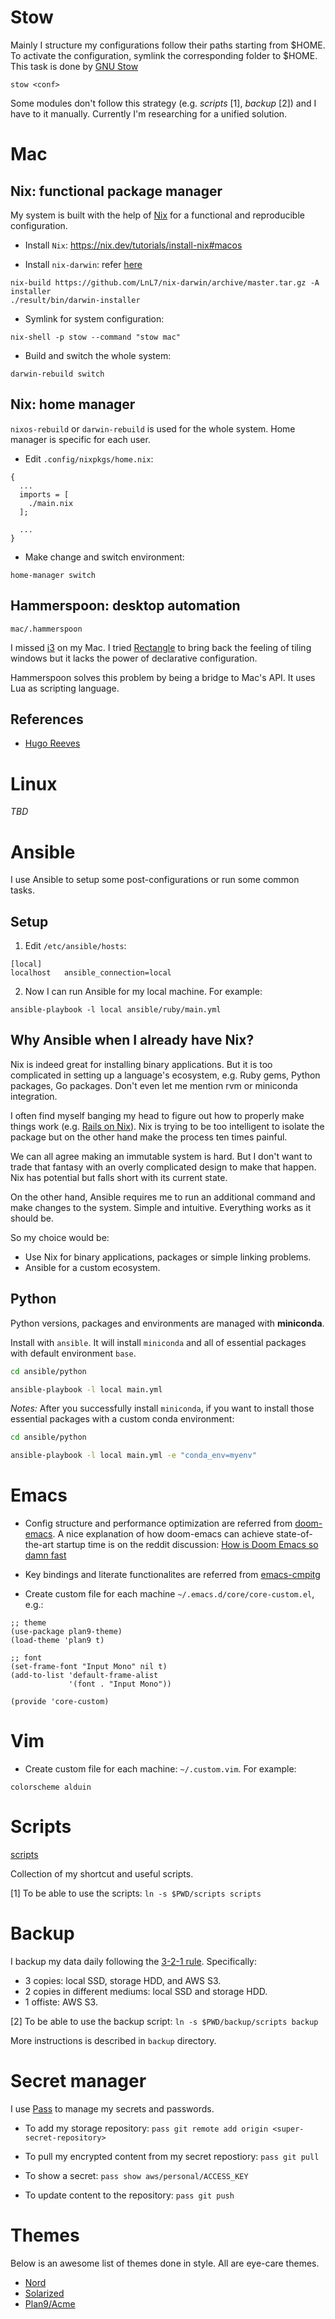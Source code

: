 # Stow

Mainly I structure my configurations follow their paths starting from
$HOME. To activate the configuration, symlink the corresponding folder
to $HOME. This task is done by [GNU Stow](https://www.gnu.org/software/stow/manual/stow.html)

```
stow <conf>
```

Some modules don't follow this strategy (e.g. *scripts* [1], *backup* [2]) and I have to it manually. Currently I'm researching for a unified solution.

# Mac

## Nix: functional package manager

My system is built with the help of [Nix](https://nixos.org/) for a functional and
reproducible configuration.

+ Install `Nix`: https://nix.dev/tutorials/install-nix#macos

+ Install `nix-darwin`: refer [here](https://daiderd.com/nix-darwin/)

```
nix-build https://github.com/LnL7/nix-darwin/archive/master.tar.gz -A installer
./result/bin/darwin-installer
```

+ Symlink for system configuration:

```
nix-shell -p stow --command "stow mac"
```

+ Build and switch the whole system:

```
darwin-rebuild switch
```

## Nix: home manager

`nixos-rebuild` or `darwin-rebuild` is used for the whole system.
Home manager is specific for each user.

+ Edit `.config/nixpkgs/home.nix`:

```
{
  ...
  imports = [
    ./main.nix
  ];

  ...
}
```

+ Make change and switch environment:

```
home-manager switch
```

## Hammerspoon: desktop automation

`mac/.hammerspoon`

I missed [i3](https://i3wm.org/) on my Mac. I tried [Rectangle](https://rectangleapp.com/) to bring
back the feeling of tiling windows but it lacks the power of declarative configuration.

Hammerspoon solves this problem by being a bridge to Mac's API. It uses Lua as scripting language.

## References

+ [Hugo Reeves](https://hugoreeves.com/posts/2019/nix-home/)

# Linux

*TBD*

# Ansible

I use Ansible to setup some post-configurations or run some common tasks.

## Setup

1. Edit `/etc/ansible/hosts`:

```
[local]
localhost   ansible_connection=local
```

2. Now I can run Ansible for my local machine. For example:

```
ansible-playbook -l local ansible/ruby/main.yml
```

## Why Ansible when I already have Nix?

Nix is indeed great for installing binary applications. But it is too complicated in setting up a language's ecosystem, e.g. Ruby gems, Python packages, Go packages. Don't even let me mention rvm or miniconda integration.

I often find myself banging my head to figure out how to properly make things work (e.g. [Rails on Nix](https://actually.fyi/posts/rails-on-nix/)). Nix is trying to be too intelligent to isolate the package but on the other hand make the process ten times painful.

We can all agree making an immutable system is hard. But I don't want to trade that fantasy with an overly complicated design to make that happen. Nix has potential but falls short with its current state.

On the other hand, Ansible requires me to run an additional command and make changes to the system. Simple and intuitive. Everything works as it should be.

So my choice would be:

+ Use Nix for binary applications, packages or simple linking problems.
+ Ansible for a custom ecosystem.

## Python

Python versions, packages and environments are managed with **miniconda**.

Install with `ansible`. It will install `miniconda` and all of essential packages with default environment `base`.

```bash
cd ansible/python

ansible-playbook -l local main.yml
```

*Notes:* After you successfully install `miniconda`, if you want to install those essential packages with a custom conda environment:

```bash
cd ansible/python

ansible-playbook -l local main.yml -e "conda_env=myenv"
```

# Emacs

+ Config structure and performance optimization are referred from [doom-emacs](https://github.com/hlissner/doom-emacs/).
A nice explanation of how doom-emacs can achieve state-of-the-art startup time is on the reddit discussion: [How is Doom Emacs so damn fast](https://www.reddit.com/r/emacs/comments/f3ed3r/how_is_doom_emacs_so_damn_fast)

+ Key bindings and literate functionalites are referred from [emacs-cmpitg](https://github.com/cmpitg/emacs-cmpitg)

+ Create custom file for each machine
  `~/.emacs.d/core/core-custom.el`, e.g.:

```
;; theme
(use-package plan9-theme)
(load-theme 'plan9 t)

;; font
(set-frame-font "Input Mono" nil t)
(add-to-list 'default-frame-alist
             '(font . "Input Mono"))

(provide 'core-custom)
```

# Vim

+ Create custom file for each machine: `~/.custom.vim`. For example:

```
colorscheme alduin
```


# Scripts

[scripts](./scripts)

Collection of my shortcut and useful scripts.

[1] To be able to use the scripts: `ln -s $PWD/scripts scripts`

# Backup

I backup my data daily following the [3-2-1 rule](https://missing.csail.mit.edu/2019/backups/). Specifically:

+ 3 copies: local SSD, storage HDD, and AWS S3.
+ 2 copies in different mediums: local SSD and storage HDD.
+ 1 offiste: AWS S3.

[2] To be able to use the backup script: `ln -s $PWD/backup/scripts backup`

More instructions is described in `backup` directory.

# Secret manager

I use [Pass](https://www.passwordstore.org/) to manage my secrets and passwords.

+ To add my storage repository: `pass git remote add origin <super-secret-repository>`

+ To pull my encrypted content from my secret repostiory: `pass git pull`

+ To show a secret: `pass show aws/personal/ACCESS_KEY`

+ To update content to the repository: `pass git push`

# Themes

Below is an awesome list of themes done in style. All are eye-care themes.

+ [Nord](https://www.nordtheme.com/)
+ [Solarized](https://ethanschoonover.com/solarized/)
+ [Plan9/Acme](https://github.com/john2x/plan9-theme.el)
